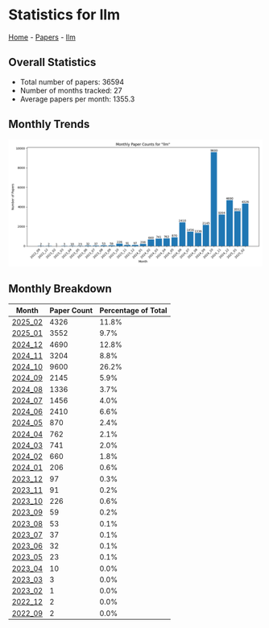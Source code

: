 # Statistics for llm

[Home](https://lixin97.github.io/arXivRadar) - [Papers](https://lixin97.github.io/arXivRadar/papers) - [llm](https://lixin97.github.io/arXivRadar/papers/llm)

## Overall Statistics

- Total number of papers: 36594
- Number of months tracked: 27
- Average papers per month: 1355.3

## Monthly Trends

![Monthly Paper Counts](monthly_stats.png)

## Monthly Breakdown

| Month | Paper Count | Percentage of Total |
| --- | --- | --- |
| [2025_02](./2025_02/papers_1.md) | 4326 | 11.8% |
| [2025_01](./2025_01/papers_1.md) | 3552 | 9.7% |
| [2024_12](./2024_12/papers_1.md) | 4690 | 12.8% |
| [2024_11](./2024_11/papers_1.md) | 3204 | 8.8% |
| [2024_10](./2024_10/papers_1.md) | 9600 | 26.2% |
| [2024_09](./2024_09/papers_1.md) | 2145 | 5.9% |
| [2024_08](./2024_08/papers_1.md) | 1336 | 3.7% |
| [2024_07](./2024_07/papers_1.md) | 1456 | 4.0% |
| [2024_06](./2024_06/papers_1.md) | 2410 | 6.6% |
| [2024_05](./2024_05/papers_1.md) | 870 | 2.4% |
| [2024_04](./2024_04/papers_1.md) | 762 | 2.1% |
| [2024_03](./2024_03/papers_1.md) | 741 | 2.0% |
| [2024_02](./2024_02/papers_1.md) | 660 | 1.8% |
| [2024_01](./2024_01/papers_1.md) | 206 | 0.6% |
| [2023_12](./2023_12/papers_1.md) | 97 | 0.3% |
| [2023_11](./2023_11/papers_1.md) | 91 | 0.2% |
| [2023_10](./2023_10/papers_1.md) | 226 | 0.6% |
| [2023_09](./2023_09/papers_1.md) | 59 | 0.2% |
| [2023_08](./2023_08/papers_1.md) | 53 | 0.1% |
| [2023_07](./2023_07/papers_1.md) | 37 | 0.1% |
| [2023_06](./2023_06/papers_1.md) | 32 | 0.1% |
| [2023_05](./2023_05/papers_1.md) | 23 | 0.1% |
| [2023_04](./2023_04/papers_1.md) | 10 | 0.0% |
| [2023_03](./2023_03/papers_1.md) | 3 | 0.0% |
| [2023_02](./2023_02/papers_1.md) | 1 | 0.0% |
| [2022_12](./2022_12/papers_1.md) | 2 | 0.0% |
| [2022_09](./2022_09/papers_1.md) | 2 | 0.0% |
